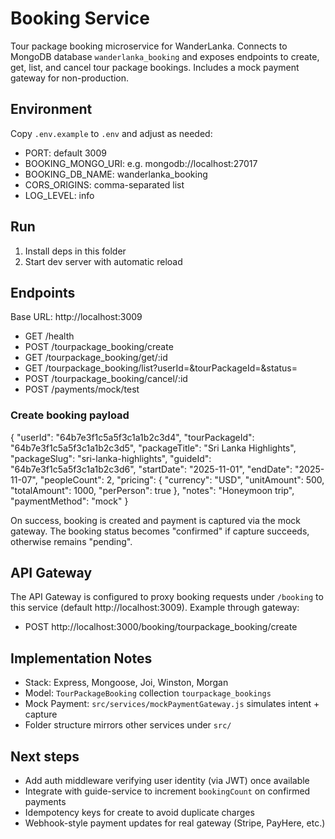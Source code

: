 # Booking Service

Tour package booking microservice for WanderLanka. Connects to MongoDB database `wanderlanka_booking` and exposes endpoints to create, get, list, and cancel tour package bookings. Includes a mock payment gateway for non-production.

## Environment

Copy `.env.example` to `.env` and adjust as needed:

- PORT: default 3009
- BOOKING_MONGO_URI: e.g. mongodb://localhost:27017
- BOOKING_DB_NAME: wanderlanka_booking
- CORS_ORIGINS: comma-separated list
- LOG_LEVEL: info

## Run

1. Install deps in this folder
2. Start dev server with automatic reload

## Endpoints

Base URL: http://localhost:3009

- GET /health
- POST /tourpackage_booking/create
- GET /tourpackage_booking/get/:id
- GET /tourpackage_booking/list?userId=&tourPackageId=&status=
- POST /tourpackage_booking/cancel/:id
- POST /payments/mock/test

### Create booking payload

{
  "userId": "64b7e3f1c5a5f3c1a1b2c3d4",
  "tourPackageId": "64b7e3f1c5a5f3c1a1b2c3d5",
  "packageTitle": "Sri Lanka Highlights",
  "packageSlug": "sri-lanka-highlights",
  "guideId": "64b7e3f1c5a5f3c1a1b2c3d6",
  "startDate": "2025-11-01",
  "endDate": "2025-11-07",
  "peopleCount": 2,
  "pricing": { "currency": "USD", "unitAmount": 500, "totalAmount": 1000, "perPerson": true },
  "notes": "Honeymoon trip",
  "paymentMethod": "mock"
}

On success, booking is created and payment is captured via the mock gateway. The booking status becomes "confirmed" if capture succeeds, otherwise remains "pending".

## API Gateway

The API Gateway is configured to proxy booking requests under `/booking` to this service (default http://localhost:3009). Example through gateway:

- POST http://localhost:3000/booking/tourpackage_booking/create

## Implementation Notes

- Stack: Express, Mongoose, Joi, Winston, Morgan
- Model: `TourPackageBooking` collection `tourpackage_bookings`
- Mock Payment: `src/services/mockPaymentGateway.js` simulates intent + capture
- Folder structure mirrors other services under `src/`

## Next steps

- Add auth middleware verifying user identity (via JWT) once available
- Integrate with guide-service to increment `bookingCount` on confirmed payments
- Idempotency keys for create to avoid duplicate charges
- Webhook-style payment updates for real gateway (Stripe, PayHere, etc.)
